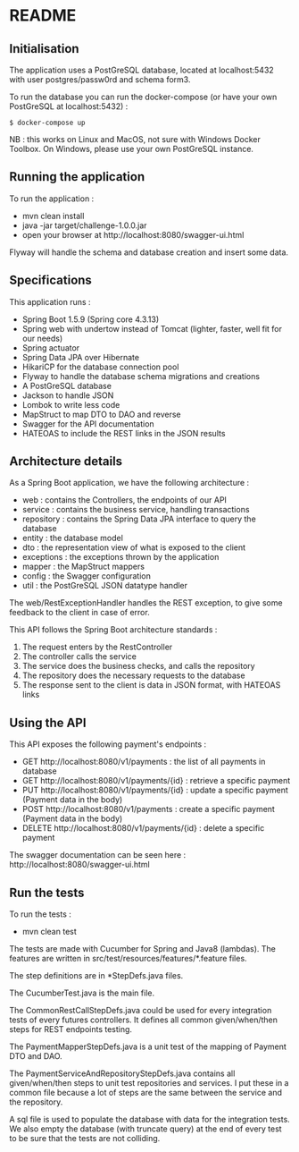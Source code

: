 README
====

Initialisation
----
The application uses a PostGreSQL database, located at localhost:5432 with user postgres/passw0rd and schema form3.

To run the database you can run the docker-compose (or have your own PostGreSQL at localhost:5432) :

```
$ docker-compose up
```

NB : this works on Linux and MacOS, not sure with Windows Docker Toolbox. On Windows, please use your own PostGreSQL instance.

Running the application
----
To run the application :
  * mvn clean install
  * java -jar target/challenge-1.0.0.jar
  * open your browser at http://localhost:8080/swagger-ui.html
  
Flyway will handle the schema and database creation and insert some data.
  
Specifications
----
This application runs :
  * Spring Boot 1.5.9 (Spring core 4.3.13)
  * Spring web with undertow instead of Tomcat (lighter, faster, well fit for our needs)
  * Spring actuator
  * Spring Data JPA over Hibernate
  * HikariCP for the database connection pool
  * Flyway to handle the database schema migrations and creations
  * A PostGreSQL database
  * Jackson to handle JSON
  * Lombok to write less code
  * MapStruct to map DTO to DAO and reverse
  * Swagger for the API documentation
  * HATEOAS to include the REST links in the JSON results
  
Architecture details
----
As a Spring Boot application, we have the following architecture :
  * web : contains the Controllers, the endpoints of our API
  * service : contains the business service, handling transactions
  * repository : contains the Spring Data JPA interface to query the database
  * entity : the database model
  * dto : the representation view of what is exposed to the client
  * exceptions : the exceptions thrown by the application
  * mapper : the MapStruct mappers
  * config : the Swagger configuration
  * util : the PostGreSQL JSON datatype handler

The web/RestExceptionHandler handles the REST exception, to give some feedback to the client in case of error.

This API follows the Spring Boot architecture standards :
  1. The request enters by the RestController
  1. The controller calls the service
  1. The service does the business checks, and calls the repository
  1. The repository does the necessary requests to the database
  1. The response sent to the client is data in JSON format, with HATEOAS links

Using the API
----
This API exposes the following payment's endpoints :
  * GET http://localhost:8080/v1/payments : the list of all payments in database
  * GET http://localhost:8080/v1/payments/{id} : retrieve a specific payment
  * PUT http://localhost:8080/v1/payments/{id} : update a specific payment (Payment data in the body)
  * POST http://localhost:8080/v1/payments : create a specific payment (Payment data in the body)
  * DELETE http://localhost:8080/v1/payments/{id} : delete a specific payment
  
The swagger documentation can be seen here : http://localhost:8080/swagger-ui.html

Run the tests
----
To run the tests :
  * mvn clean test

The tests are made with Cucumber for Spring and Java8 (lambdas). The features are written in src/test/resources/features/*.feature files.

The step definitions are in *StepDefs.java files.

The CucumberTest.java is the main file.

The CommonRestCallStepDefs.java could be used for every integration tests of every futures controllers. It defines all common given/when/then steps for REST endpoints testing.

The PaymentMapperStepDefs.java is a unit test of the mapping of Payment DTO and DAO.

The PaymentServiceAndRepositoryStepDefs.java contains all given/when/then steps to unit test repositories and services. I put these in a common file because a lot of steps are the same between the service and the repository.

A sql file is used to populate the database with data for the integration tests. We also empty the database (with truncate query) at the end of every test to be sure that the tests are not colliding.